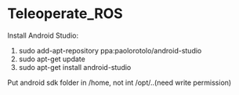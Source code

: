 # Teleoperate_ROS

Install Android Studio:
1. sudo add-apt-repository ppa:paolorotolo/android-studio
2. sudo apt-get update
3. sudo apt-get install android-studio

Put android sdk folder in /home, not int /opt/..(need write permission)
